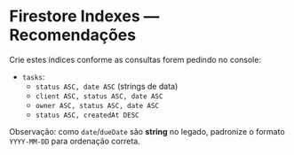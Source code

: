 # Firestore Indexes — Recomendações

Crie estes índices conforme as consultas forem pedindo no console:

- `tasks`:
  - `status ASC, date ASC` (strings de data)
  - `client ASC, status ASC, date ASC`
  - `owner ASC, status ASC, date ASC`
  - `status ASC, createdAt DESC`

Observação: como `date`/`dueDate` são **string** no legado, padronize o formato `YYYY-MM-DD` para ordenação correta.
